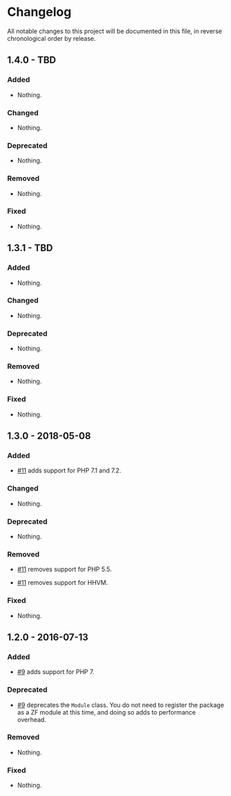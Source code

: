 # Changelog

All notable changes to this project will be documented in this file, in reverse chronological order by release.

## 1.4.0 - TBD

### Added

- Nothing.

### Changed

- Nothing.

### Deprecated

- Nothing.

### Removed

- Nothing.

### Fixed

- Nothing.

## 1.3.1 - TBD

### Added

- Nothing.

### Changed

- Nothing.

### Deprecated

- Nothing.

### Removed

- Nothing.

### Fixed

- Nothing.

## 1.3.0 - 2018-05-08

### Added

- [#11](https://github.com/zfcampus/zf-apigility-provider/pull/11) adds support for PHP 7.1 and 7.2.

### Changed

- Nothing.

### Deprecated

- Nothing.

### Removed

- [#11](https://github.com/zfcampus/zf-apigility-provider/pull/11) removes support for PHP 5.5.

- [#11](https://github.com/zfcampus/zf-apigility-provider/pull/11) removes support for HHVM.

### Fixed

- Nothing.

## 1.2.0 - 2016-07-13

### Added

- [#9](https://github.com/zfcampus/zf-apigility-provider/pull/9) adds support
  for PHP 7.

### Deprecated

- [#9](https://github.com/zfcampus/zf-apigility-provider/pull/9) deprecates the
  `Module` class. You do not need to register the package as a ZF module at this
  time, and doing so adds to performance overhead.

### Removed

- Nothing.

### Fixed

- Nothing.
